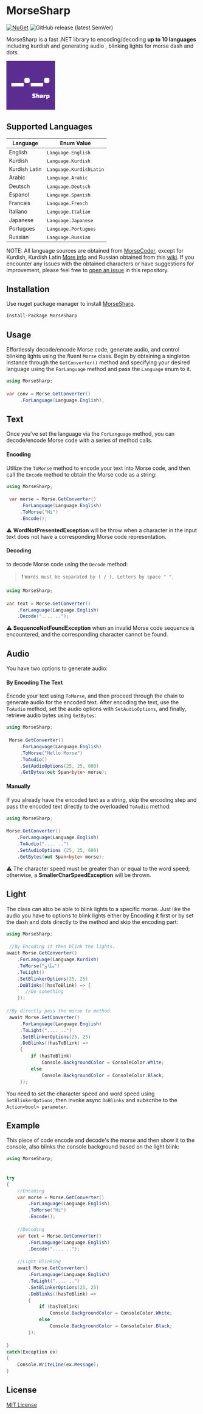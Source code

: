 # MorseSharp
[![NuGet](https://img.shields.io/nuget/dt/MorseSharp?logo=nuget)](https://www.nuget.org/packages/MorseSharp)
![GitHub release (latest SemVer)](https://img.shields.io/github/v/release/p6laris/MorseSharp)

MorseSharp is a fast .NET library to encoding/decoding  **up to 10 languages** including kurdish and generating audio , blinking lights for morse dash and dots.

![alt text](https://github.com/p6laris/MorseSharp/blob/master/MorseSharp.png?raw=true)

## Supported Languages

| Language      | Enum Value   |
|---------------|--------------|
| English       | `Language.English` |
| Kurdish       | `Language.Kurdish` |
| Kurdish Latin | `Language.KurdishLatin` |
| Arabic        | `Language.Arabic` |
| Deutsch       | `Language.Deutsch` |
| Espanol       | `Language.Spanish` |
| Francais      | `Language.French` |
| Italiano      | `Language.Italian` |
| Japanese      | `Language.Japanese` |
| Portugues     | `Language.Portugues` |
| Russian       | `Language.Russian` |

NOTE: All language sources are obtained from [MorseCoder](https://morsedecoder.com/), except for Kurdish, Kurdish Latin [More info](https://github.com/p6laris/MorseSharp/blob/master/KurdishToMorse.md) and Russian obtained from this [wiki](https://en.wikipedia.org/wiki/Russian_Morse_code).
If you encounter any issues with the obtained characters or have suggestions for improvement, please feel free to [open an issue](https://github.com/p6laris/MorseSharp/issues) in this repository.


## Installation
Use nuget package manager to install [MorseSharp](https://www.nuget.org/packages/MorseSharp).
```bash
Install-Package MorseSharp
```
## Usage
Effortlessly decode/encode Morse code, generate audio, and control blinking lights using the fluent `Morse` class. Begin by obtaining a singleton instance through the `GetConverter()` method and specifying your desired language using the `ForLanguage` method and pass the `Language` enum to it.

```C#
using MorseSharp;

var conv = Morse.GetConverter()
     .ForLanguage(Language.English);
```

## Text
Once you've set the language via the `ForLanguage` method, you can decode/encode Morse code with a series of method calls.

#### Encoding
Utilize the `ToMorse` method to encode your text into Morse code, and then call the `Encode` method to obtain the Morse code as a string:

```C#
using MorseSharp;

 var morse = Morse.GetConverter()
     .ForLanguage(Language.English)
     .ToMorse("Hi")
     .Encode();
```

:warning: __WordNotPresentedException__ will be throw when a character in the input text does not have a corresponding Morse code representation.


#### Decoding
to decode Morse code using the `Decode` method:
 > :exclamation: ``Words must be separated by ( / ), Letters by space " ".``

```C#
using MorseSharp;

var text = Morse.GetConverter()
    .ForLanguage(Language.English)
    .Decode(".... ..");

```
:warning: __SequenceNotFoundException__ when an invalid Morse code sequence is encountered, and the corresponding character cannot be found.

## Audio
You have two options to generate audio:

#### By Encoding The Text
Encode your text using `ToMorse`, and then proceed through the chain to generate audio for the encoded text. After encoding the text, use the `ToAudio` method, set the audio options with `SetAudioOptions`, and finally, retrieve audio bytes using `GetBytes`:

```C#
using MorseSharp;

 Morse.GetConverter()
     .ForLanguage(Language.English)
     .ToMorse("Hello Morse")
     .ToAudio()
     .SetAudioOptions(25, 25, 600)
     .GetBytes(out Span<byte> morse);
```

#### Manually
If you already have the encoded text as a string, skip the encoding step and pass the encoded text directly to the overloaded `ToAudio` method:
```C#
using MorseSharp;

Morse.GetConverter()
    .ForLanguage(Language.English)
    .ToAudio(".... ..")
    .SetAudioOptions (25, 25, 600)
    .GetBytes(out Span<byte> morse);

```
:warning: The character speed must be greater than or equal to the word speed; otherwise, a __SmallerCharSpeedException__ will be thrown.

## Light
The class can also be able to blink lights to a specific morse. Just like the audio you have to options to blink lights either by Encoding it first or by set the dash and dots directly to the method and skip the encoding part:

```C#
using MorseSharp;

 //By Encoding it then blink the lights.
await Morse.GetConverter()
    .ForLanguage(Language.Kurdish)
    .ToMorse("سڵاو")
    .ToLight()
    .SetBlinkerOptions(25, 25)
    .DoBlinks((hasToBlink) => {
       //Do something
    });

//By directly pass the morse to method.
 await Morse.GetConverter()
     .ForLanguage(Language.English)
     .ToLight(".... ..")
     .SetBlinkerOptions(25, 25)
     .DoBlinks((hasToBlink) =>
     {
         if (hasToBlink)
             Console.BackgroundColor = ConsoleColor.White;
         else 
             Console.BackgroundColor = ConsoleColor.Black;
     });
```
You need to set the character speed and word speed using `SetBlinkerOptions`, then invoke async `DoBlinks` and subscribe to the `Action<bool> parameter`.

## Example 
This piece of code encode and decode's the morse and then show it to the console, also blinks the console background based on the light blink:
```C#
using MorseSharp;


try
{
    //Encoding
    var morse = Morse.GetConverter()
        .ForLanguage(Language.English)
        .ToMorse("Hi")
        .Encode();

    //Decoding
    var text = Morse.GetConverter()
        .ForLanguage(Language.English)
        .Decode(".... ..");

    //Light Blinking
    await Morse.GetConverter()
        .ForLanguage(Language.English)
        .ToLight(".... ..")
        .SetBlinkerOptions(25, 25)
        .DoBlinks((hasToBlink) =>
        {
            if (hasToBlink)
                Console.BackgroundColor = ConsoleColor.White;
            else 
                Console.BackgroundColor = ConsoleColor.Black;
        });

}
catch(Exception ex)
{
    Console.WriteLine(ex.Message);
}
```

## License
[MIT License](LICENSE)
